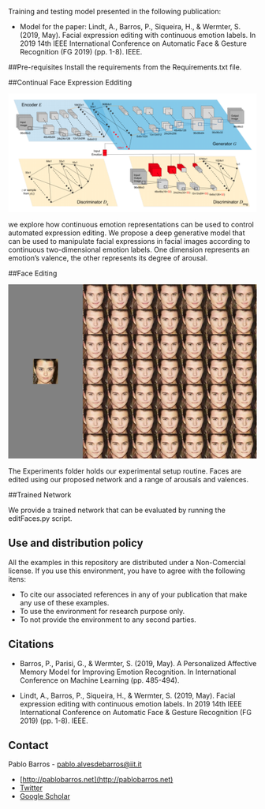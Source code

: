 Training and testing model presented in the following publication:
 - Model for the paper: Lindt, A., Barros, P., Siqueira, H., &amp; Wermter, S. (2019, May). Facial expression editing with continuous emotion labels. In 2019 14th IEEE International Conference on Automatic Face &amp; Gesture Recognition (FG 2019) (pp. 1-8). IEEE.

##Pre-requisites
Install the requirements from the Requirements.txt file.

##Continual Face Expression Edditing

![Face Editing](imgs/network.png)

we explore how continuous emotion
representations can be used to control automated expression
editing. We propose a deep generative model that can be used
to manipulate facial expressions in facial images according
to continuous two-dimensional emotion labels. One dimension
represents an emotion’s valence, the other represents its degree
of arousal.

##Face Editing

![Face Editing](imgs/example.jpg)

The Experiments folder holds our experimental setup routine. Faces are edited using our
proposed network and a range of arousals and valences.

##Trained Network

We provide a trained network that can be evaluated by running the editFaces.py script.

## Use and distribution policy

All the examples in this repository are distributed under a Non-Comercial license. If you use this environment, you have to agree with the following itens:

- To cite our associated references in any of your publication that make any use of these examples.
- To use the environment for research purpose only.
- To not provide the environment to any second parties.

## Citations

- Barros, P., Parisi, G., & Wermter, S. (2019, May). A Personalized Affective Memory Model for Improving Emotion Recognition. In International Conference on Machine Learning (pp. 485-494).

- Lindt, A., Barros, P., Siqueira, H., &amp; Wermter, S. (2019, May). Facial expression editing with continuous emotion labels. In 2019 14th IEEE International Conference on Automatic Face &amp; Gesture Recognition (FG 2019) (pp. 1-8). IEEE.

## Contact

Pablo Barros - pablo.alvesdebarros@iit.it

- [http://pablobarros.net](http://pablobarros.net)
- [Twitter](https://twitter.com/PBarros_br)
- [Google Scholar](https://scholar.google.com/citations?user=LU9tpkMAAAAJ)

